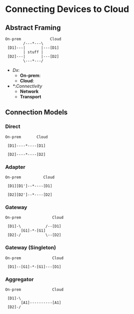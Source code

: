 # Connecting Devices to Cloud

## Abstract Framing
```
On-prem             Cloud
        /---*---\
 [D1]---|       |---[D1]
        | stuff |
 [D2]---|       |---[D2]
        \---*---/
```
* _Dx_:
  * **On-prem**:
  * **Cloud**:
* _\*_:_Connectivity_
  * **Network**
  * **Transport**

## Connection Models

### Direct
```
On-prem       Cloud
  
 [D1]----*----[D1]

 [D2]----*----[D2]
```

### Adapter
```
On-prem          Cloud
  
 [D1][D1']--*----[D1]

 [D2][D2']--*----[D2]
```

### Gateway
```
On-prem              Cloud
  
 [D1]-\           /--[D1]
       [G1]-*-[G1]
 [D2]-/           \--[D2]
```

### Gateway (Singleton)
```
On-prem              Cloud
  
 [D1]--[G1]-*-[G1]---[D1]
```

### Aggregator
```
On-prem              Cloud
  
 [D1]-\
       [A1]----------[A1]
 [D2]-/
```
